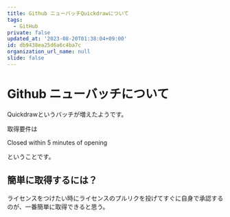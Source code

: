 ```yaml
---
title: Github ニューバッチQuickdrawについて
tags:
  - GitHub
private: false
updated_at: '2023-08-20T01:38:04+09:00'
id: db9438ea25d6a6c4ba7c
organization_url_name: null
slide: false
---
```

# Github ニューバッチについて

Quickdrawというバッチが増えたようです。

取得要件は

Closed within 5 minutes of opening

ということです。


## 簡単に取得するには？

ライセンスをつけたい時にライセンスのプルリクを投げてすぐに自身で承認するのが、一番簡単に取得できると思う。
